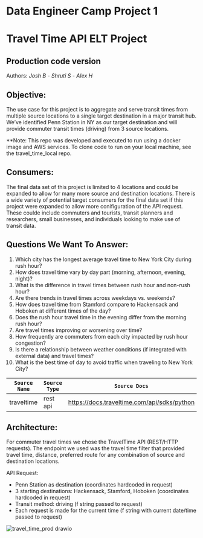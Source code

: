 # **Data Engineer Camp Project 1**
# **Travel Time API ELT Project**
## Production code version

Authors: _Josh B_ - _Shruti S_ - _Alex H_

## Objective:
The use case for this project is to aggregate and serve transit times from multiple source locations to a single target destination in a major transit hub. We’ve identified Penn Station in NY as our target destination and will provide commuter transit times (driving) from 3 source locations. 

**Note: This repo was developed and executed to run using a docker image and AWS services. To clone code to run on your local machine, see the travel_time_local repo.

## Consumers:
The final data set of this project is limited to 4 locations and could be expanded to allow for many more source and destination locations. There is a wide variety of potential target consumers for the final data set if this project were expanded to allow more conifiguration of the API request. These coulde include commuters and tourists, transit planners and researchers, small businesses, and individuals looking to make use of transit data.


## Questions We Want To Answer:
1) Which city has the longest average travel time to New York City during rush hour?
2) How does travel time vary by day part (morning, afternoon, evening, night)?
3) What is the difference in travel times between rush hour and non-rush hour?
4) Are there trends in travel times across weekdays vs. weekends?
5) How does travel time from Stamford compare to Hackensack and Hoboken at different times of the day?
6) Does the rush hour travel time in the evening differ from the morning rush hour?
7) Are travel times improving or worsening over time?
8) How frequently are commuters from each city impacted by rush hour congestion?
9) Is there a relationship between weather conditions (if integrated with external data) and travel times?
10) What is the best time of day to avoid traffic when traveling to New York City?


| `Source Name`  | `Source Type` | `Source Docs`                               | `Endpoint` |
| -------------  | ------------- | ------------                                | -----------|
|  traveltime    | rest api      | https://docs.traveltime.com/api/sdks/python | https://docs.traveltime.com/api/reference/travel-time-distance-matrix|


## Architecture:
For commuter travel times we chose the TravelTime API (REST/HTTP requests). The endpoint we used was the travel time filter that provided travel time, distance, preferred route for any combination of source and destination locations. 

API Request:
- Penn Station as destination (coordinates hardcoded in request)
- 3 starting destinations: Hackensack, Stamford, Hoboken (coordinates hardcoded in request)
- Transit method: driving (f string passed to request)
- Each request is made for the current time (f string with current date/time passed to request)


![travel_time_prod drawio](https://github.com/user-attachments/assets/4537af3a-a083-4d85-b3c4-43a562051475)

